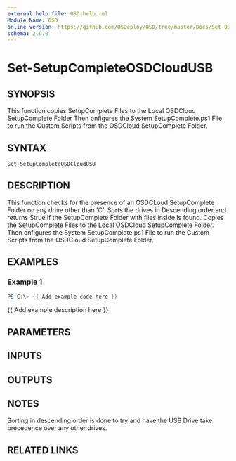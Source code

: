 ```yaml
---
external help file: OSD-help.xml
Module Name: OSD
online version: https://github.com/OSDeploy/OSD/tree/master/Docs/Set-OSDCloudWorkspace.md
schema: 2.0.0
---
```


# Set-SetupCompleteOSDCloudUSB

## SYNOPSIS
This function copies SetupComplete Files to the Local OSDCloud SetupComplete Folder
Then onfigures the System SetupComplete.ps1 File to run the Custom Scripts from the OSDCloud SetupComplete Folder.

## SYNTAX

```
Set-SetupCompleteOSDCloudUSB
```

## DESCRIPTION
This function checks for the presence of an OSDCLoud SetupComplete Folder on any drive other than 'C'.
Sorts the drives in Descending order and returns $true if the SetupComplete Folder with files inside is found.
Copies the SetupComplete Files to the Local OSDCloud SetupComplete Folder.
Then onfigures the System SetupComplete.ps1 File to run the Custom Scripts from the OSDCloud SetupComplete Folder.

## EXAMPLES

### Example 1
```powershell
PS C:\> {{ Add example code here }}
```

{{ Add example description here }}

## PARAMETERS

## INPUTS

## OUTPUTS

## NOTES
Sorting in descending order is done to try and have the USB Drive take precedence over any other drives.

## RELATED LINKS
